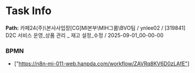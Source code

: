 # Task Info

**Path:** 카페24(주)\본사사업장\[CG]MI본부\MIH그룹\BVO팀 / ynlee02 / [319841] D2C 서비스 운영_상품 관리 _ 재고 설정_수정 / 2025-09-01_00-00-00

### BPMN
- ["https://n8n-mi-011-web.hanpda.com/workflow/ZAVRq8KV6D0zLAfE"]

